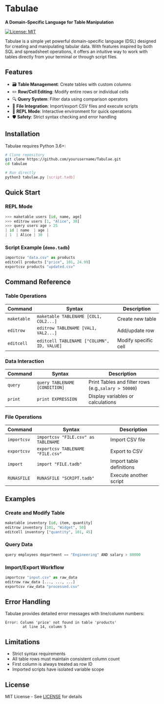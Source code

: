 # Tabulae

**A Domain-Specific Language for Table Manipulation**

[![License: MIT](https://img.shields.io/badge/License-MIT-yellow.svg)](https://opensource.org/licenses/MIT)

Tabulae is a simple yet powerful domain-specific language (DSL) designed for creating and manipulating tabular data. With features inspired by both SQL and spreadsheet operations, it offers an intuitive way to work with tables directly from your terminal or through script files.

## Features

- 🗃️ **Table Management**: Create tables with custom columns
- ✏️ **Row/Cell Editing**: Modify entire rows or individual cells
- 🔍 **Query System**: Filter data using comparison operators
- 📁 **File Integration**: Import/export CSV files and execute scripts
- 🔄 **REPL Mode**: Interactive environment for quick operations
- 🛡️ **Safety**: Strict syntax checking and error handling

## Installation

Tabulae requires Python 3.6+:

```bash
# Clone repository
git clone https://github.com/yourusername/Tabulae.git
cd tabulae

# Run directly
python3 tabulae.py [script.tadb]
```

## Quick Start

### REPL Mode

```python
>>> maketable users [id, name, age]
>>> editrow users [1, "Alice", 30]
>>> query users age > 25
| id | name  | age |
| 1  | Alice | 30  |
```

### Script Example (`demo.tadb`)

```python
importcsv "data.csv" as products
editcell products ["price", 101, 24.99]
exportcsv products "updated.csv"
```

## Command Reference

### Table Operations


| Command     | Syntax                                     | Description          |
| ------------- | -------------------------------------------- | ---------------------- |
| `maketable` | `maketable TABLENAME [COL1, COL2...]`      | Create new table     |
| `editrow`   | `editrow TABLENAME [VAL1, VAL2...]`        | Add/update row       |
| `editcell`  | `editcell TABLENAME ["COLUMN", ID, VALUE]` | Modify specific cell |

### Data Interaction


| Command | Syntax                        | Description                         |
| --------- | ------------------------------- | ------------------------------------- |
| `query` | `query TABLENAME [CONDITION]` | Print Tables and filter rows (e.g.,`salary > 50000`) |
| `print` | `print EXPRESSION`            | Display variables or calculations   |

### File Operations


| Command     | Syntax                              | Description              |
| ------------- | ------------------------------------- | -------------------------- |
| `importcsv` | `importcsv "FILE.csv" as TABLENAME` | Import CSV file          |
| `exportcsv` | `exportcsv TABLENAME "FILE.csv"`    | Export to CSV            |
| `import`    | `import "FILE.tadb"`                | Import table definitions |
| `RUNASFILE` | `RUNASFILE "SCRIPT.tadb"`           | Execute another script   |

## Examples

### Create and Modify Table

```python
maketable inventory [id, item, quantity]
editrow inventory [101, "Widget", 50]
editcell inventory ["quantity", 101, 45]
```

### Query Data

```python
query employees department == "Engineering" AND salary > 80000
```

### Import/Export Workflow

```python
importcsv "input.csv" as raw_data
editrow raw_data [..., ..., ...]
exportcsv raw_data "processed.csv"
```

## Error Handling

Tabulae provides detailed error messages with line/column numbers:

```
Error: Column 'price' not found in table 'products' 
        at line 14, column 5
```

## Limitations

- Strict syntax requirements
- All table rows must maintain consistent column count
- First column is always treated as row ID
- Imported scripts have isolated variable scope

## License

MIT License - See [LICENSE](LICENSE) for details
